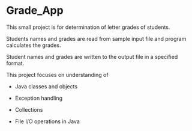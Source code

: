 # Grade_App
This small project is for determination of letter grades of students.

Students names and grades are read from sample input file and program calculates the grades. 

Student names and grades are written to the output file in a specified format.

This project focuses on understanding of

- Java classes and objects

- Exception handling

- Collections

- File I/O operations in Java

